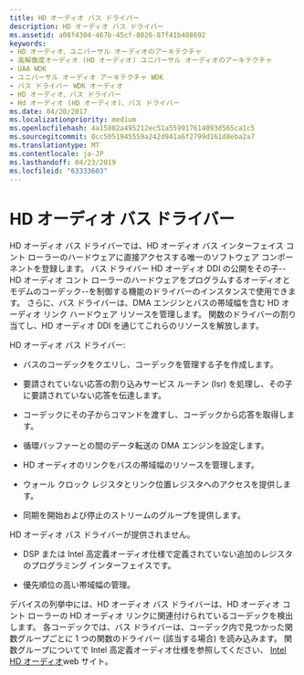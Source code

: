 ```yaml
---
title: HD オーディオ バス ドライバー
description: HD オーディオ バス ドライバー
ms.assetid: a08f4304-467b-45cf-8026-87f41b408692
keywords:
- HD オーディオ、ユニバーサル オーディオのアーキテクチャ
- 高解像度オーディオ (HD オーディオ) ユニバーサル オーディオのアーキテクチャ
- UAA WDK
- ユニバーサル オーディオ アーキテクチャ WDK
- バス ドライバー WDK オーディオ
- HD オーディオ、バス ドライバー
- Hd オーディオ (HD オーディオ)、バス ドライバー
ms.date: 04/20/2017
ms.localizationpriority: medium
ms.openlocfilehash: 4a15802a495212ec51a559917614093d565ca1c5
ms.sourcegitcommit: 0cc5051945559a242d941a6f2799d161d8eba2a7
ms.translationtype: MT
ms.contentlocale: ja-JP
ms.lasthandoff: 04/23/2019
ms.locfileid: "63333603"
---
```

# <a name="hd-audio-bus-driver"></a>HD オーディオ バス ドライバー


HD オーディオ バス ドライバーでは、HD オーディオ バス インターフェイス コント ローラーのハードウェアに直接アクセスする唯一のソフトウェア コンポーネントを登録します。 バス ドライバー HD オーディオ DDI の公開をその子--HD オーディオ コント ローラーのハードウェアをプログラムするオーディオとモデムのコーデック--を制御する機能のドライバーのインスタンスで使用できます。 さらに、バス ドライバーは、DMA エンジンとバスの帯域幅を含む HD オーディオ リンク ハードウェア リソースを管理します。 関数のドライバーの割り当てし、HD オーディオ DDI を通じてこれらのリソースを解放します。

HD オーディオ バス ドライバー:

-   バスのコーデックをクエリし、コーデックを管理する子を作成します。

-   要請されていない応答の割り込みサービス ルーチン (Isr) を処理し、その子に要請されていない応答を伝達します。

-   コーデックにその子からコマンドを渡すし、コーデックから応答を取得します。

-   循環バッファーとの間のデータ転送の DMA エンジンを設定します。

-   HD オーディオのリンクをバスの帯域幅のリソースを管理します。

-   ウォール クロック レジスタとリンク位置レジスタへのアクセスを提供します。

-   同期を開始および停止のストリームのグループを提供します。

HD オーディオ バス ドライバーが提供されません。

-   DSP または Intel 高定義オーディオ仕様で定義されていない追加のレジスタのプログラミング インターフェイスです。

-   優先順位の高い帯域幅の管理。

デバイスの列挙中には、HD オーディオ バス ドライバーは、HD オーディオ コント ローラーの HD オーディオ リンクに関連付けられているコーデックを検出します。 各コーデックでは、バス ドライバーは、コーデック内で見つかった関数グループごとに 1 つの関数のドライバー (該当する場合) を読み込みます。 関数グループについてで Intel 高定義オーディオ仕様を参照してください、 [Intel HD オーディオ](https://go.microsoft.com/fwlink/p/?linkid=42508)web サイト。

 

 




